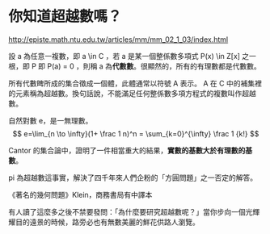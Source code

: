 # 你知道超越數嗎？

http://episte.math.ntu.edu.tw/articles/mm/mm_02_1_03/index.html

設 a 為任意一複數，即 a \in C ，若 a 是某一個整係數多項式 P(x) \in Z[x] 之一根，即 P 即 P(a) = 0 ，則稱 a 為**代數數**。很顯然的，所有的有理數都是代數數。

所有代數睥所成的集合徵成一個體，此體通常以符號 A 表示。 A 在 C 中的補集裡的元素稱為超越數。換句話說，不能滿足任何整係數多項方程式的複數叫作超越數。

自然對數 e，是一無理數。
$$
e=\lim_{n \to \infty}(1+ \frac 1 n)^n = \sum_{k=0}^{\infty} \frac 1 {k!}
$$



Cantor 的集合論中，證明了一件相當重大的結果，**實數的基數大於有理數的基數**。

pi 為超越數這事實，解決了四千年來人們企粉的「方圓問題」之一否定的解答。

《著名的幾何問題》Klein，商務書局有中譯本

有人讀了這麼多之後不禁要發問：「為什麼要研究超越數呢？」當你步向一個光輝耀目的遠景的時候，路旁必也有無數美麗的鮮花供路人瀏覽。